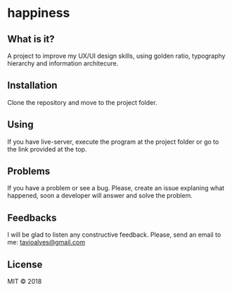 # happiness

## What is it?

A project to improve my UX/UI design skills, using golden ratio, typography hierarchy and information architecure.

## Installation

Clone the repository and move to the project folder.

## Using

If you have live-server, execute the program at the project folder or go to the link provided at the top.

## Problems

If you have a problem or see a bug. Please, create an issue explaning what happened, soon a developer will answer and solve the problem.

## Feedbacks

I will be glad to listen any constructive feedback. Please, send an email to me: tavioalves@gmail.com

## License

MIT © 2018
